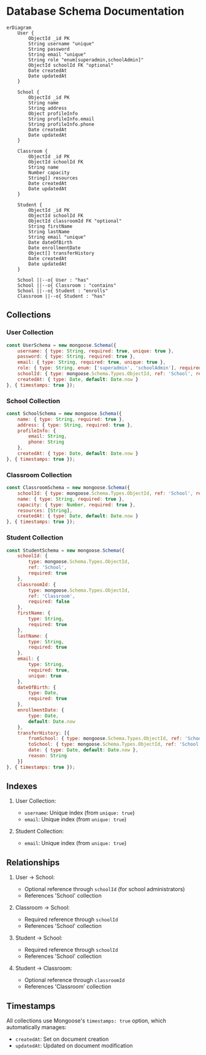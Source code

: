 # Database Schema Documentation

```mermaid
erDiagram
    User {
        ObjectId _id PK
        String username "unique"
        String password
        String email "unique"
        String role "enum[superadmin,schoolAdmin]"
        ObjectId schoolId FK "optional"
        Date createdAt
        Date updatedAt
    }

    School {
        ObjectId _id PK
        String name
        String address
        Object profileInfo
        String profileInfo.email
        String profileInfo.phone
        Date createdAt
        Date updatedAt
    }

    Classroom {
        ObjectId _id PK
        ObjectId schoolId FK
        String name
        Number capacity
        String[] resources
        Date createdAt
        Date updatedAt
    }

    Student {
        ObjectId _id PK
        ObjectId schoolId FK
        ObjectId classroomId FK "optional"
        String firstName
        String lastName
        String email "unique"
        Date dateOfBirth
        Date enrollmentDate
        Object[] transferHistory
        Date createdAt
        Date updatedAt
    }

    School ||--o{ User : "has"
    School ||--o{ Classroom : "contains"
    School ||--o{ Student : "enrolls"
    Classroom ||--o{ Student : "has"
```
## Collections

### User Collection
```javascript
const UserSchema = new mongoose.Schema({
    username: { type: String, required: true, unique: true },
    password: { type: String, required: true },
    email: { type: String, required: true, unique: true },
    role: { type: String, enum: ['superadmin', 'schoolAdmin'], required: true },
    schoolId: { type: mongoose.Schema.Types.ObjectId, ref: 'School', required: false },
    createdAt: { type: Date, default: Date.now }
}, { timestamps: true });
```

### School Collection
```javascript
const SchoolSchema = new mongoose.Schema({
    name: { type: String, required: true },
    address: { type: String, required: true },
    profileInfo: {
        email: String,
        phone: String
    },
    createdAt: { type: Date, default: Date.now }
}, { timestamps: true });
```

### Classroom Collection
```javascript
const ClassroomSchema = new mongoose.Schema({
    schoolId: { type: mongoose.Schema.Types.ObjectId, ref: 'School', required: true },
    name: { type: String, required: true },
    capacity: { type: Number, required: true },
    resources: [String],
    createdAt: { type: Date, default: Date.now }
}, { timestamps: true });
```

### Student Collection
```javascript
const StudentSchema = new mongoose.Schema({
    schoolId: { 
        type: mongoose.Schema.Types.ObjectId, 
        ref: 'School', 
        required: true 
    },
    classroomId: { 
        type: mongoose.Schema.Types.ObjectId, 
        ref: 'Classroom',
        required: false
    },
    firstName: { 
        type: String, 
        required: true 
    },
    lastName: { 
        type: String, 
        required: true 
    },
    email: { 
        type: String, 
        required: true,
        unique: true
    },
    dateOfBirth: { 
        type: Date, 
        required: true 
    },
    enrollmentDate: { 
        type: Date, 
        default: Date.now 
    },
    transferHistory: [{
        fromSchool: { type: mongoose.Schema.Types.ObjectId, ref: 'School' },
        toSchool: { type: mongoose.Schema.Types.ObjectId, ref: 'School' },
        date: { type: Date, default: Date.now },
        reason: String
    }]
}, { timestamps: true });
```

## Indexes

1. User Collection:
   - `username`: Unique index (from `unique: true`)
   - `email`: Unique index (from `unique: true`)

2. Student Collection:
   - `email`: Unique index (from `unique: true`)

## Relationships

1. User -> School:
   - Optional reference through `schoolId` (for school administrators)
   - References 'School' collection

2. Classroom -> School:
   - Required reference through `schoolId`
   - References 'School' collection

3. Student -> School:
   - Required reference through `schoolId`
   - References 'School' collection

4. Student -> Classroom:
   - Optional reference through `classroomId`
   - References 'Classroom' collection

## Timestamps
All collections use Mongoose's `timestamps: true` option, which automatically manages:
- `createdAt`: Set on document creation
- `updatedAt`: Updated on document modification
